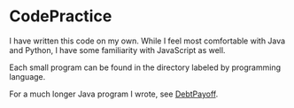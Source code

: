 # CodePractice
I have written this code on my own. While I feel most comfortable with Java and Python, I have some familiarity with JavaScript as well. 

Each small program can be found in the directory labeled by programming language. 

For a much longer Java program I wrote, see [DebtPayoff](https://github.com/aredshaw/DebtPayoff). 
